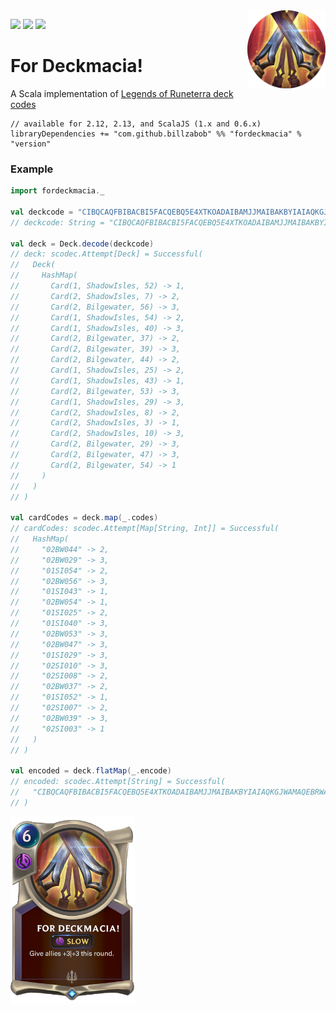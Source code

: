 <img align="right" src="https://github.com/Billzabob/ForDeckmacia/blob/master/core/src/main/resources/demacia.png" height="125px" style="padding-left: 20px"/>


[![](https://github.com/Billzabob/ForDeckmacia/workflows/build/badge.svg)](https://github.com/Billzabob/ForDeckmacia/actions?query=workflow%3Abuild)
[![](https://codecov.io/gh/Billzabob/ForDeckmacia/branch/master/graph/badge.svg)](https://codecov.io/gh/Billzabob/ForDeckmacia)
[![](https://img.shields.io/maven-central/v/com.github.billzabob/fordeckmacia_2.13.svg?color=success)](https://mvnrepository.com/artifact/com.github.billzabob/fordeckmacia)

# For Deckmacia!

A Scala implementation of [Legends of Runeterra deck codes](https://developer.riotgames.com/docs/lor#deck-codes)

```
// available for 2.12, 2.13, and ScalaJS (1.x and 0.6.x)
libraryDependencies += "com.github.billzabob" %% "fordeckmacia" % "version"
```

### Example ###

```scala
import fordeckmacia._

val deckcode = "CIBQCAQFBIBACBI5FACQEBQ5E4XTKOADAIBAMJJMAIBAKBYIAIAQKGJWAMAQEBRWAEBAKAYCAECSWNA"
// deckcode: String = "CIBQCAQFBIBACBI5FACQEBQ5E4XTKOADAIBAMJJMAIBAKBYIAIAQKGJWAMAQEBRWAEBAKAYCAECSWNA"

val deck = Deck.decode(deckcode)
// deck: scodec.Attempt[Deck] = Successful(
//   Deck(
//     HashMap(
//       Card(1, ShadowIsles, 52) -> 1,
//       Card(2, ShadowIsles, 7) -> 2,
//       Card(2, Bilgewater, 56) -> 3,
//       Card(1, ShadowIsles, 54) -> 2,
//       Card(1, ShadowIsles, 40) -> 3,
//       Card(2, Bilgewater, 37) -> 2,
//       Card(2, Bilgewater, 39) -> 3,
//       Card(2, Bilgewater, 44) -> 2,
//       Card(1, ShadowIsles, 25) -> 2,
//       Card(1, ShadowIsles, 43) -> 1,
//       Card(2, Bilgewater, 53) -> 3,
//       Card(1, ShadowIsles, 29) -> 3,
//       Card(2, ShadowIsles, 8) -> 2,
//       Card(2, ShadowIsles, 3) -> 1,
//       Card(2, ShadowIsles, 10) -> 3,
//       Card(2, Bilgewater, 29) -> 3,
//       Card(2, Bilgewater, 47) -> 3,
//       Card(2, Bilgewater, 54) -> 1
//     )
//   )
// )

val cardCodes = deck.map(_.codes)
// cardCodes: scodec.Attempt[Map[String, Int]] = Successful(
//   HashMap(
//     "02BW044" -> 2,
//     "02BW029" -> 3,
//     "01SI054" -> 2,
//     "02BW056" -> 3,
//     "01SI043" -> 1,
//     "02BW054" -> 1,
//     "01SI025" -> 2,
//     "01SI040" -> 3,
//     "02BW053" -> 3,
//     "02BW047" -> 3,
//     "01SI029" -> 3,
//     "02SI010" -> 3,
//     "02SI008" -> 2,
//     "02BW037" -> 2,
//     "01SI052" -> 1,
//     "02SI007" -> 2,
//     "02BW039" -> 3,
//     "02SI003" -> 1
//   )
// )

val encoded = deck.flatMap(_.encode)
// encoded: scodec.Attempt[String] = Successful(
//   "CIBQCAQFBIBACBI5FACQEBQ5E4XTKOADAIBAMJJMAIBAKBYIAIAQKGJWAMAQEBRWAEBAKAYCAECSWNA"
// )
```

<img src="https://github.com/Billzabob/ForDeckmacia/blob/master/core/src/main/resources/ForDeckmacia.png" height="300px"/>
